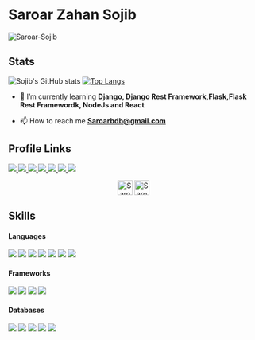 <h1>Saroar Zahan Sojib</h1>
<p align="left"> <img src="https://komarev.com/ghpvc/?username=Saroar-Sojib" alt="Saroar-Sojib" /> </p>
<h2> Stats </h2>

![Sojib's GitHub stats](https://github-readme-stats.vercel.app/api?username=Saroar-Sojib&show_icons=true&count_private=true&theme=great-gatsby)
[![Top Langs](https://github-readme-stats.vercel.app/api/top-langs/?username=Saroar-Sojib&theme=great-gatsby&layout=compact)](https://github.com/Saroar-Sojib)

- 🌱 I’m currently learning **Django, Django Rest Framework,Flask,Flask Rest Framewordk, NodeJs and React**

- 📫 How to reach me **Saroarbdb@gmail.com**


<h2> Profile Links </h2>

<a href="https://www.facebook.com/sojib.bdb/" target="_blank"> <img src="https://img.shields.io/badge/Facebook-1877F2?style=for-the-badge&logo=facebook&logoColor=white" > </a>
<a href="https://www.instagram.com/saroar_zahan_sojib/" target="_blank"> <img src="https://img.shields.io/badge/Instagram-E4405F?style=for-the-badge&logo=instagram&logoColor=white"> </a>
<a href="https://www.linkedin.com/in/saroar-zahan-sojib-799ba51a3/" target="_blank"> <img src="https://img.shields.io/badge/LinkedIn-0077B5?style=for-the-badge&logo=linkedin&logoColor=white" > </a>
<a href="https://www.youtube.com/c/TechnoPrefix"> <img src="https://img.shields.io/badge/YouTube-FF0000?style=for-the-badge&logo=youtube&logoColor=white"> </a>
<a href="https://stackoverflow.com/users/17291181/saroar-zahan-sojib" target="_blank"> <img src="https://img.shields.io/badge/Stack_Overflow-FE7A16?style=for-the-badge&logo=stack-overflow&logoColor=white" > </a>
<a href="https://www.hackerrank.com/SaroarSojib" target="_blank"> <img src="https://img.shields.io/badge/-Hackerrank-2EC866?style=for-the-badge&logo=HackerRank&logoColor=white" > </a>
<a href="https://leetcode.com/Sojib_CodeBreaker/" target="_blank"> <img src="https://img.shields.io/badge/-LeetCode-FFA116?style=for-the-badge&logo=LeetCode&logoColor=black" > </a>

<p align="center">
<a href="https://atcoder.jp/users/SojibCodebreaker" target="blank"><img align="center" src="https://cdn.jsdelivr.net/npm/simple-icons@3.0.1/icons/codechef.svg" alt="Saroar-Sojib" height="30" width="30" /></a>
<a href="https://codeforces.com/profile/Sojib_CodeBreaker" target="blank"><img align="center" src="https://cdn.jsdelivr.net/npm/simple-icons@3.0.1/icons/codeforces.svg" alt="Saroar-Sojib" height="30" width="30" /></a>
</p>


<h2> Skills </h2>

<h4> Languages </h4>
<span> 
  <img src="https://img.shields.io/badge/Python-3776AB?style=for-the-badge&logo=python&logoColor=white">
  <img src="https://img.shields.io/badge/JavaScript-F7DF1E?style=for-the-badge&logo=javascript&logoColor=black">
  <img src="https://img.shields.io/badge/Go-00ADD8?style=for-the-badge&logo=go&logoColor=white">
  <img src="https://img.shields.io/badge/Java-ED8B00?style=for-the-badge&logo=java&logoColor=white">
  <img src="https://img.shields.io/badge/C%2B%2B-00599C?style=for-the-badge&logo=c%2B%2B&logoColor=white">
  <img src="https://img.shields.io/badge/C-00599C?style=for-the-badge&logo=c&logoColor=white">
  <img src="https://img.shields.io/badge/PHP-777BB4?style=for-the-badge&logo=php&logoColor=white">
</span>

<h4> Frameworks </h4>
<span>
  <img src="https://img.shields.io/badge/Django-092E20?style=for-the-badge&logo=django&logoColor=white">
  <img src="https://img.shields.io/badge/DJANGO-REST-ff1709?style=for-the-badge&logo=django&logoColor=white&color=ff1709&labelColor=gray">
  <img src="https://img.shields.io/badge/React-20232A?style=for-the-badge&logo=react&logoColor=61DAFB">
  <img src="https://img.shields.io/badge/Laravel-FF2D20?style=for-the-badge&logo=laravel&logoColor=white">
</span>

<h4> Databases </h4>
<span>
  <img src="https://img.shields.io/badge/MySQL-00000F?style=for-the-badge&logo=mysql&logoColor=white">
  <img src="https://img.shields.io/badge/PostgreSQL-316192?style=for-the-badge&logo=postgresql&logoColor=white">
  <img src="https://img.shields.io/badge/SQLite-07405E?style=for-the-badge&logo=sqlite&logoColor=white">
  <img src="https://img.shields.io/badge/redis-%23DD0031.svg?&style=for-the-badge&logo=redis&logoColor=white">
  <img src="https://img.shields.io/badge/rabbitmq-%23FF6600.svg?&style=for-the-badge&logo=rabbitmq&logoColor=white">
</span>


